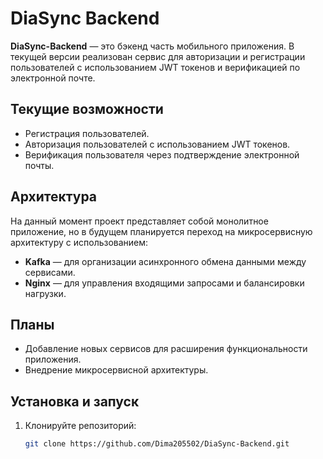 # DiaSync Backend

**DiaSync-Backend** — это бэкенд часть мобильного приложения. В текущей версии реализован сервис для авторизации и регистрации пользователей с использованием JWT токенов и верификацией по электронной почте.

## Текущие возможности

- Регистрация пользователей.
- Авторизация пользователей с использованием JWT токенов.
- Верификация пользователя через подтверждение электронной почты.

## Архитектура

На данный момент проект представляет собой монолитное приложение, но в будущем планируется переход на микросервисную архитектуру с использованием:

- **Kafka** — для организации асинхронного обмена данными между сервисами.
- **Nginx** — для управления входящими запросами и балансировки нагрузки.

## Планы

- Добавление новых сервисов для расширения функциональности приложения.
- Внедрение микросервисной архитектуры.

## Установка и запуск

1. Клонируйте репозиторий:

   ```bash
   git clone https://github.com/Dima205502/DiaSync-Backend.git
